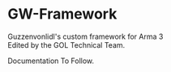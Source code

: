 # GW-Framework
Guzzenvonlidl's custom framework for Arma 3</br>
Edited by the GOL Technical Team.</br>

Documentation To Follow.
